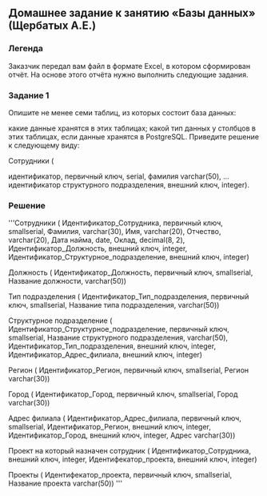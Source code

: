 
## Домашнее задание к занятию «Базы данных» (Щербатых А.Е.)
### Легенда
Заказчик передал вам файл в формате Excel, в котором сформирован отчёт.
На основе этого отчёта нужно выполнить следующие задания.

### Задание 1
Опишите не менее семи таблиц, из которых состоит база данных:

какие данные хранятся в этих таблицах;
какой тип данных у столбцов в этих таблицах, если данные хранятся в PostgreSQL.
Приведите решение к следующему виду:

Сотрудники (

идентификатор, первичный ключ, serial,
фамилия varchar(50),
...
идентификатор структурного подразделения, внешний ключ, integer).

### Решение
'''Сотрудники (
Идентификатор_Сотрудника, первичный ключ, smallserial,
Фамилия, varchar(30),
Имя, varchar(20),
Отчество, varchar(20),
Дата найма, date,
Оклад, decimal(8, 2),
Идентификатор_Должность, внешний ключ, integer,
Идентификатор_Структурное_подразделение, внешний ключ, integer)

Должность (
Идентификатор_Должность, первичный ключ, smallserial,
Название должности, varchar(50))

Тип подразделения (
Идентификатор_Тип_подразделения, первичный ключ, smallserial,
Название типа подразделения, varchar(50))

Структурное подразделение (
Идентификатор_Структурное_подразделение, первичный ключ, smallserial,
Название структурного подразделения, varchar(50),
Идентификатор_Тип_подразделения, внешний ключ, integer,
Идентификатор_Адрес_филиала, внешний ключ, integer)

Регион (
Идентификатор_Регион, первичный ключ, smallserial,
Регион varchar(30))

Город (
Идентификатор_Город, первичный ключ, smallserial,
Город varchar(30))

Адрес филиала (
Идентификатор_Адрес_филиала, первичный ключ, smallserial,
Идентификатор_Регион, внешний ключ, integer,
Идентификатор_Город, внешний ключ, integer,
Адрес varchar(30))

Проект на который назначен сотрудник (
Идентификатор_Сотрудника, внешний ключ, integer,
Идентифекатор_проекта, внешний ключ, integer)

Проекты (
Идентифекатор_проекта, первичный ключ, smallserial,
Название проекта varchar(50))
'''
